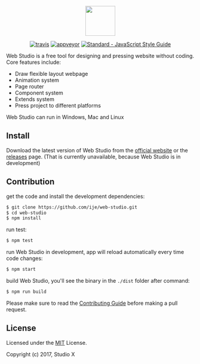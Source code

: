 <p align="center"><br><br><br><a href="http://ws.x-stud.io" target="_blank"><img width="80" src="http://static.x-stud.io/ws/ws-logo.png?v2"></a></p>
<p align="center">
  <a href="https://travis-ci.org/ije/web-studio"><img src="https://img.shields.io/travis/ije/web-studio/master.svg" alt="travis"></a>
  <a href="https://ci.appveyor.com/project/ije/web-studio"><img src="https://ci.appveyor.com/api/projects/status/ymjgij74oqaqr0lb/branch/master?svg=true" alt="appveyor"></a>
  <a href="https://standardjs.com"><img src="https://img.shields.io/badge/code_style-standard-brightgreen.svg" alt="Standard - JavaScript Style Guide"></a>
</p>

Web Studio is a free tool for designing and pressing website without coding. Core features include:

- Draw flexible layout webpage
- Animation system
- Page router
- Component system
- Extends system
- Press project to different platforms

Web Studio can run in Windows, Mac and Linux


## Install

Download the latest version of Web Studio from the [official website](http://ws.x-stud.io) or the [releases](https://github.com/ije/web-studio/releases) page.
(That is currently unavailable, because Web Studio is in development)


## Contribution

get the code and install the development dependencies:
```bash
$ git clone https://github.com/ije/web-studio.git
$ cd web-studio
$ npm install
```

run test:
```bash
$ npm test
```

run Web Studio in development, app will reload automatically every time code changes:
```bash
$ npm start
```

build Web Studio, you'll see the binary in the `./dist` folder after command:
```bash
$ npm run build
```

Please make sure to read the [Contributing Guide](./CONTRIBUTING.md) before making a pull request.


## License

Licensed under the [MIT](http://opensource.org/licenses/MIT) License.

Copyright (c) 2017, Studio X

